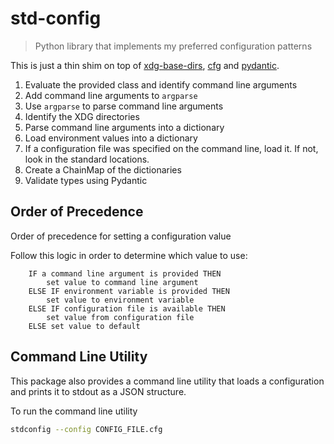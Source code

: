 # std-config

> Python library that implements my preferred configuration patterns

This is just a thin shim on top of [xdg-base-dirs](https://github.com/srstevenson/xdg-base-dirs), [cfg](https://docs.red-dove.com/cfg/python.html) and [pydantic](https://docs.pydantic.dev/latest/).

1. Evaluate the provided class and identify command line arguments
2. Add command line arguments to `argparse`
3. Use `argparse` to parse command line arguments
1. Identify the XDG directories
2. Parse command line arguments into a dictionary
3. Load environment values into a dictionary
4. If a configuration file was specified on the command line, load it. If not, look in 
   the standard locations.
5. Create a ChainMap of the dictionaries
6. Validate types using Pydantic


## Order of Precedence

Order of precedence for setting a configuration value

Follow this logic in order to determine which value to use:
```
    IF a command line argument is provided THEN
        set value to command line argument
    ELSE IF environment variable is provided THEN
        set value to environment variable
    ELSE IF configuration file is available THEN
        set value from configuration file
    ELSE set value to default
```

## Command Line Utility

This package also provides a command line utility that loads a configuration and prints it to
stdout as a JSON structure.

To run the command line utility
```bash
stdconfig --config CONFIG_FILE.cfg
```


